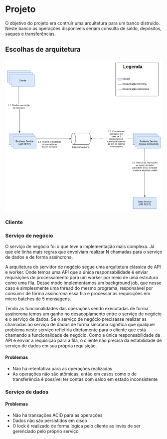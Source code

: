# Projeto

O objetivo do projeto era contruír uma arquitetura para um banco
distruído. Neste banco as operações disponíveis seriam consulta de
saldo, depósitos, saques e transferências.

## Escolhas de arquitetura

![Visão Geral da Arquitetura](./docs/diagrama-visao-geral.png)

### Cliente



### Serviço de negócio

O serviço de negócio foi o que teve a implementação mais complexa. Já
que ele tinha mais regras que envolviam realizar N chamadas para o
serviço de dados e de forma assíncrona.

A arquitetura do servidor de negócio segue uma arquitetura clássica de
API e worker. Onde temos uma API que a única responsabilidade é enviar
requisições de processamento para um worker por meio de uma estrutura
como uma fila. Desse modo implementamos um background job, que nesse
caso é simplesmente uma thread do mesmo programa, responsável por
consumir de forma assíncrona essa fila e processar as requisições em
micro batches de 5 mensagens.

Tendo as funcionalidades das operações sendo executadas de forma
assíncrona temos um ganho no desacoplamento entre o serviço de negócio
e o serviço de dados. Se o serviço de negócio precisasse realizar as
chamadas ao serviço de dados de forma síncrona significa que qualquer
problema neste serviço refletiria diretamente para o cliente que está
chamando a funcionalidade de negócio. Como a única responsabilidade da
API é enviar a requisição para a fila, o cliente não precisa da
estabilidade de serviço de dados em sua própria requisição.

#### Problemas

- Não há retentativa para as operações realizadas
- As operações não são atômicas, então em casos como o de
  transferência é possível ter contas com saldo em estado
  inconsistente

### Serviço de dados


#### Problemas

- Não há transações ACID para as operações
- Dados não são persistidos em disco
- O lock é realizado de forma lógica pelo cliente ao invés de ser
  gerenciado pelo próprio serviço

